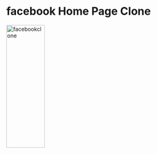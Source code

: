 # facebook Home Page Clone
<img src="https://socialify.git.ci/jonycmtt/facebookclone/image?font=KoHo&language=1&name=1&owner=1&pattern=Solid&theme=Dark" alt="facebookclone" width="100" height="320" />
